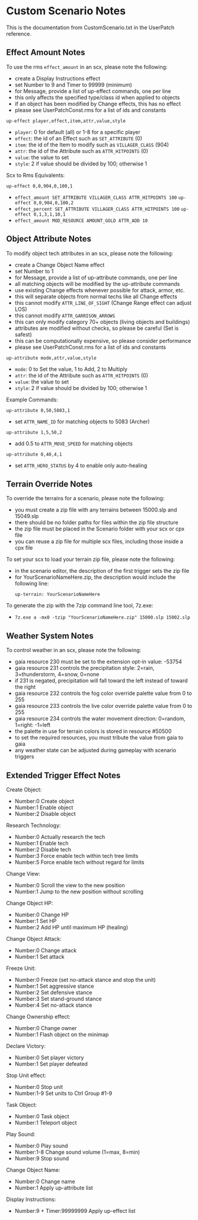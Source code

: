 # Custom Scenario Notes
This is the documentation from CustomScenario.txt in the UserPatch reference.

## Effect Amount Notes
To use the rms `effect_amount` in an scx, please note the following:

- create a Display Instructions effect
- set Number to 9 and Timer to 99999 (minimum)
- for Message, provide a list of up-effect commands, one per line
- this only affects the specified type/class id when applied to objects
- if an object has been modified by Change effects, this has no effect
- please see UserPatchConst.rms for a list of ids and constants

`up-effect player,effect,item,attr,value,style`

- `player`: 0 for default (all) or 1-8 for a specific player
- `effect`: the id of an Effect such as `SET_ATTRIBUTE` (0)
- `item`: the id of the Item to modify such as `VILLAGER_CLASS` (904)
- `attr`: the id of the Attribute such as `ATTR_HITPOINTS` (0)
- `value`: the value to set
- `style`: 2 if value should be divided by 100; otherwise 1

Scx to Rms Equivalents:

`up-effect 0,0,904,0,100,1`
- `effect_amount SET_ATTRIBUTE VILLAGER_CLASS ATTR_HITPOINTS 100`
`up-effect 0,0,904,0,100,2`
- `effect_percent SET_ATTRIBUTE VILLAGER_CLASS ATTR_HITPOINTS 100`
`up-effect 0,1,3,1,10,1`
- `effect_amount MOD_RESOURCE AMOUNT_GOLD ATTR_ADD 10`

## Object Attribute Notes
To modify object tech attributes in an scx, please note the following:

- create a Change Object Name effect
- set Number to 1
- for Message, provide a list of up-attribute commands, one per line
- all matching objects will be modified by the up-attribute commands
- use existing Change effects whenever possible for attack, armor, etc.
- this will separate objects from normal techs like all Change effects
- this cannot modify `ATTR_LINE_OF_SIGHT` (Change Range effect can adjust LOS)
- this cannot modify `ATTR_GARRISON_ARROWS`
- this can only modify category 70+ objects (living objects and buildings)
- attributes are modified without checks, so please be careful (Set is safest)
- this can be computationally expensive, so please consider performance
- please see UserPatchConst.rms for a list of ids and constants

`up-attribute mode,attr,value,style`

- `mode`: 0 to Set the value, 1 to Add, 2 to Multiply
- `attr`: the id of the Attribute such as `ATTR_HITPOINTS` (0)
- `value`: the value to set
- `style`: 2 if value should be divided by 100; otherwise 1

Example Commands:

`up-attribute 0,50,5083,1`
- set `ATTR_NAME_ID` for matching objects to 5083 (Archer)

`up-attribute 1,5,50,2`
- add 0.5 to `ATTR_MOVE_SPEED` for matching objects

`up-attribute 0,40,4,1`
- set `ATTR_HERO_STATUS` by 4 to enable only auto-healing

## Terrain Override Notes
To override the terrains for a scenario, please note the following:

- you must create a zip file with any terrains between 15000.slp and 15049.slp
- there should be no folder paths for files within the zip file structure
- the zip file must be placed in the Scenario folder with your scx or cpx file
- you can reuse a zip file for multiple scx files, including those inside a cpx file

To set your scx to load your terrain zip file, please note the following:

- in the scenario editor, the description of the first trigger sets the zip file
- for YourScenarioNameHere.zip, the description would include the following line:
  ```
  up-terrain: YourScenarioNameHere
  ```

To generate the zip with the 7zip command line tool, 7z.exe:
- `7z.exe a -mx0 -tzip "YourScenarioNameHere.zip" 15000.slp 15002.slp`

## Weather System Notes
To control weather in an scx, please note the following:

- gaia resource 230 must be set to the extension opt-in value: -53754
- gaia resource 231 controls the precipitation style: 2=rain, 3=thunderstorm, 4=snow, 0=none
- if 231 is negated, precipitation will fall toward the left instead of toward the right
- gaia resource 232 controls the fog color override palette value from 0 to 255
- gaia resource 233 controls the live color override palette value from 0 to 255
- gaia resource 234 controls the water movement direction: 0=random, 1=right: -1=left
- the palette in use for terrain colors is stored in resource #50500
- to set the required resources, you must tribute the value from gaia to gaia
- any weather state can be adjusted during gameplay with scenario triggers

## Extended Trigger Effect Notes
Create Object:
- Number:0 Create object
- Number:1 Enable object
- Number:2 Disable object

Research Technology:
- Number:0 Actually research the tech
- Number:1 Enable tech
- Number:2 Disable tech
- Number:3 Force enable tech within tech tree limits
- Number:5 Force enable tech without regard for limits

Change View:
- Number:0 Scroll the view to the new position
- Number:1 Jump to the new position without scrolling

Change Object HP:
- Number:0 Change HP
- Number:1 Set HP
- Number:2 Add HP until maximum HP (healing)

Change Object Attack:
- Number:0 Change attack
- Number:1 Set attack

Freeze Unit:
- Number:0 Freeze (set no-attack stance and stop the unit)
- Number:1 Set aggressive stance
- Number:2 Set defensive stance
- Number:3 Set stand-ground stance
- Number:4 Set no-attack stance

Change Ownership effect:
- Number:0 Change owner
- Number:1 Flash object on the minimap

Declare Victory:
- Number:0 Set player victory
- Number:1 Set player defeated

Stop Unit effect:
- Number:0 Stop unit
- Number:1-9 Set units to Ctrl Group #1-9

Task Object:
- Number:0 Task object
- Number:1 Teleport object

Play Sound:
- Number:0 Play sound
- Number:1-8 Change sound volume (1=max, 8=min)
- Number:9 Stop sound

Change Object Name:
- Number:0 Change name
- Number:1 Apply up-attribute list

Display Instructions:
- Number:9 + Timer:99999999 Apply up-effect list
